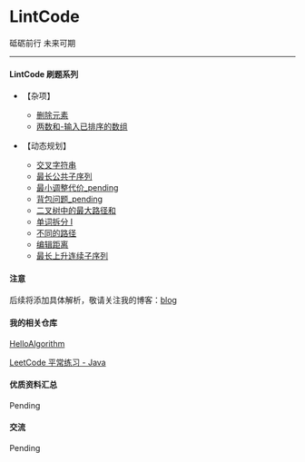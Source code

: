 # LintCode

砥砺前行 未来可期

---

#### LintCode 刷题系列

- 【杂项】
    - [删除元素](./lintCode/dynamic_programming/lintCode_29.py)
    - [两数和-输入已排序的数组](./lintCode/dynamic_programming/lintCode_29.py)

- 【动态规划】
    - [交叉字符串](./lintCode/dynamic_programming/lintCode_29.py)
    - [最长公共子序列](./lintCode/dynamic_programming/lintCode_77.py)
    - [最小调整代价_pending](./lintCode/dynamic_programming/lintCode_91_pending.py)
    - [背包问题_pending](./lintCode/dynamic_programming/lintCode_92_pending.py)
    - [二叉树中的最大路径和](./lintCode/dynamic_programming/lintCode_94.py)
    - [单词拆分 I](./lintCode/dynamic_programming/lintCode_107.py)
    - [不同的路径](./lintCode/dynamic_programming/lintCode_114.py)
    - [编辑距离](./lintCode/dynamic_programming/lintCode_119.py)
    - [最长上升连续子序列](./lintCode/dynamic_programming/lintCode_397.py)

#### 注意

后续将添加具体解析，敬请关注我的博客：[blog](https://github.com/hackfengJam/blog)

#### 我的相关仓库

[HelloAlgorithm](https://github.com/hackfengJam/HelloAlgorithm)

[LeetCode 平常练习 - Java](https://github.com/hackfengJam/LeetCode)


#### 优质资料汇总

Pending


#### 交流

Pending
